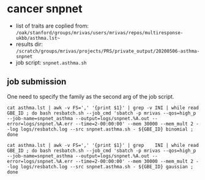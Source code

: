 # cancer snpnet

- list of traits are coplied from: `/oak/stanford/groups/mrivas/users/mrivas/repos/multiresponse-ukbb/asthma.lst~`
- results dir: `/scratch/groups/mrivas/projects/PRS/private_output/20200506-asthma-snpnet`
- job script: `snpnet.asthma.sh`

## job submission

One need to specify the family as the second arg of the job script.

```{bash}
cat asthma.lst | awk -v FS=',' '{print $1}' | grep -v INI | while read GBE_ID ; do bash resbatch.sh --job_cmd 'sbatch -p mrivas --qos=high_p --job-name=snpnet_asthma --output=logs/snpnet.%A.out --error=logs/snpnet.%A.err --time=2-00:00:00' --mem 30000 --mem_mult 2 --log logs/resbatch.log --src snpnet.asthma.sh - ${GBE_ID} binomial ; done

cat asthma.lst | awk -v FS=',' '{print $1}' | grep    INI | while read GBE_ID ; do bash resbatch.sh --job_cmd 'sbatch -p mrivas --qos=high_p --job-name=snpnet_asthma --output=logs/snpnet.%A.out --error=logs/snpnet.%A.err --time=2-00:00:00' --mem 30000 --mem_mult 2 --log logs/resbatch.log --src snpnet.asthma.sh - ${GBE_ID} gaussian ; done
```


